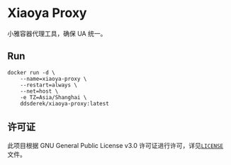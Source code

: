 # Xiaoya Proxy

小雅容器代理工具，确保 UA 统一。

## Run

```shell
docker run -d \
    --name=xiaoya-proxy \
    --restart=always \
    --net=host \
    -e TZ=Asia/Shanghai \
    ddsderek/xiaoya-proxy:latest
```

## 许可证

此项目根据 GNU General Public License v3.0 许可证进行许可，详见[`LICENSE`](LICENSE) 文件。
